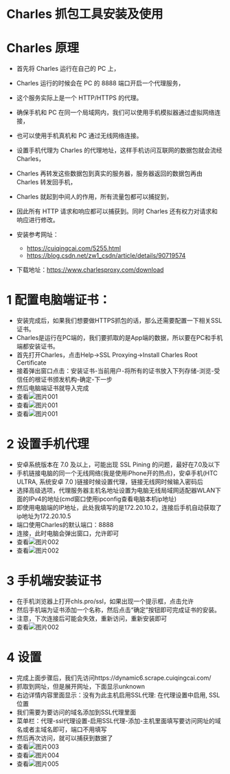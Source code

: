 
# Charles 抓包工具安装及使用


# Charles 原理
- 首先将 Charles 运行在自己的 PC 上，
- Charles 运行的时候会在 PC 的 8888 端口开启一个代理服务，
- 这个服务实际上是一个 HTTP/HTTPS 的代理。
- 确保手机和 PC 在同一个局域网内，我们可以使用手机模拟器通过虚拟网络连接，
- 也可以使用手机真机和 PC 通过无线网络连接。
- 设置手机代理为 Charles 的代理地址，这样手机访问互联网的数据包就会流经 Charles，
- Charles 再转发这些数据包到真实的服务器，服务器返回的数据包再由 Charles 转发回手机，
- Charles 就起到中间人的作用，所有流量包都可以捕捉到，
- 因此所有 HTTP 请求和响应都可以捕获到。同时 Charles 还有权力对请求和响应进行修改。


- 安装参考网址：
    - https://cuiqingcai.com/5255.html
    - https://blog.csdn.net/zw1_csdn/article/details/90719574
- 下载地址：https://www.charlesproxy.com/download

# 1 配置电脑端证书：
- 安装完成后，如果我们想要做HTTPS抓包的话，那么还需要配置一下相关SSL证书。
- Charles是运行在PC端的，我们要抓取的是App端的数据，所以要在PC和手机端都安装证书。
- 首先打开Charles，点击Help→SSL Proxying→Install Charles Root Certificate
- 接着弹出窗口点击：安装证书-当前用户-将所有的证书放入下列存储-浏览-受信任的根证书颁发机构-确定-下一步
- 然后电脑端证书就导入完成
- 查看![图片001](03_App反爬虫/Charles安装及使用/001_配置电脑端证书1.png)
- 查看![图片001](03_App反爬虫/Charles安装及使用/001_配置电脑端证书2.png)
- 查看![图片001](03_App反爬虫/Charles安装及使用/001_配置电脑端证书3.png)

# 2 设置手机代理
- 安卓系统版本在 7.0 及以上，可能出现 SSL Pining 的问题，最好在7.0及以下
- 手机链接电脑的同一个无线网络(我是使用iPhone开的热点)，安卓手机(HTC ULTRA, 系统安卓 7.0 )链接时候设置代理，链接无线网时候输入密码后
- 选择高级选项，代理服务器主机名地址设置为电脑无线局域网适配器WLAN下面的IPv4的地址(cmd窗口使用ipconfig查看电脑本机ip地址)
- 即使用电脑端的IP地址，此处我填写的是172.20.10.2，连接后手机自动获取了ip地址为172.20.10.5
- 端口使用Charles的默认端口：8888
- 连接，此时电脑会弹出窗口，允许即可
- 查看![图片002](03_App反爬虫/Charles安装及使用/002_手机端设置代理安装证书0.png)
- 查看![图片002](03_App反爬虫/Charles安装及使用/002_手机端设置代理安装证书1.png)
    
# 3 手机端安装证书
- 在手机浏览器上打开chls.pro/ssl，如果出现一个提示框，点击允许
- 然后手机端为证书添加一个名称，然后点击“确定”按钮即可完成证书的安装。
- 注意，下次连接后可能会失效，重新访问，重新安装即可
- 查看![图片002](03_App反爬虫/Charles安装及使用/002_手机端设置代理安装证书2.png)

# 4 设置
- 完成上面步骤后，我们先访问https://dynamic6.scrape.cuiqingcai.com/
- 抓取到网址，但是展开网址，下面显示unknown
- 右边详情内容里面显示：没有为此主机启用SSL代理: 在代理设置中启用, SSL 位置
- 我们需要为要访问的域名添加到SSL代理里面
- 菜单栏：代理-ssl代理设置-启用SSL代理-添加-主机里面填写要访问网址的域名或者主域名即可，端口不用填写
- 然后再次访问，就可以捕获到数据了
- 查看![图片003](03_App反爬虫/Charles安装及使用/003_Charles主界面1.png) 
- 查看![图片004](03_App反爬虫/Charles安装及使用/004_Charles中设置访问网址的SSL代理.png) 
- 查看![图片005](03_App反爬虫/Charles安装及使用/005_Charles中设置访问网址的SSL代理_抓包结果.png) 


